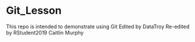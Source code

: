 # Git_Lesson
This repo is intended to demonstrate using Git
Edited by DataTroy
Re-edited by RStudent2019
Caitlin Murphy